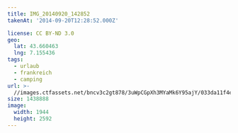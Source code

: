 ```yaml
---
title: IMG_20140920_142852
takenAt: '2014-09-20T12:28:52.000Z'

license: CC BY-ND 3.0
geo:
  lat: 43.660463
  lng: 7.155436
tags:
  - urlaub
  - frankreich
  - camping
url: >-
  //images.ctfassets.net/bncv3c2gt878/3uWpCGpXh3MYaMk6Y95ajY/033da11f4e15d3f95a59a013e24dfee5/img_20140920_142852_28208853352_o
size: 1438888
image:
  width: 1944
  height: 2592
---
```

